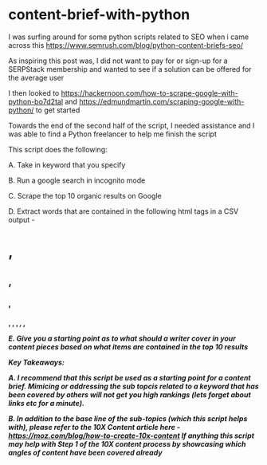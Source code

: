 # content-brief-with-python

I was surfing around for some python scripts related to SEO when i came across this https://www.semrush.com/blog/python-content-briefs-seo/

As inspiring this post was, I did not want to pay for or sign-up for a SERPStack membership and wanted to see if a solution can be offered for the average user

I then looked to https://hackernoon.com/how-to-scrape-google-with-python-bo7d2tal and https://edmundmartin.com/scraping-google-with-python/ to get started

Towards the end of the second half of the script, I needed assistance and I was able to find a Python freelancer to help me finish the script

This script does the following:

A. Take in keyword that you specify

B. Run a google search in incognito mode

C. Scrape the top 10 organic results on Google

D. Extract words that are contained in the following html tags in a CSV output - <h1>, <h2>, <h3>, <h4>, <b>, <strong>, <em>, <i>, <a>

E. Give you a starting point as to what should a writer cover in your content pieces based on what items are contained in the top 10 results

Key Takeaways:

A. I recommend that this script be used as a starting point for a content brief. Mimicing or addressing the sub topcis related to a keyword that has been covered by others will not get you high rankings (lets forget about links etc for a minute).

B. In addition to the base line of the sub-topics (which this script helps with), please refer to the 10X Content article here - https://moz.com/blog/how-to-create-10x-content
If anything this script may help with Step 1 of the 10X content process by showcasing which angles of content have been covered already
